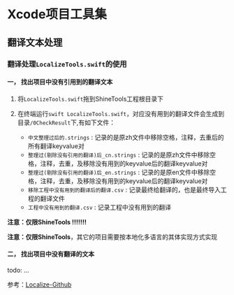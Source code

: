 


# Xcode项目工具集


## 翻译文本处理

### 翻译处理`LocalizeTools.swift`的使用

#### 一， 找出项目中没有引用到的翻译文本

1. 将`LocalizeTools.swift`拖到ShineTools工程根目录下
2. 在终端运行`swift LocalizeTools.swift`，对应没有用到的翻译文件会生成到目录`/0CheckResult`下,有如下文件：

	* `中文整理过后的.strings` : 记录的是原zh文件中移除空格，注释，去重后的所有翻译keyvalue对
	* `整理过(剔除没有引用的翻译)后_cn.strings` : 记录的是原zh文件中移除空格，注释，去重，及移除没有用到的keyvalue后的翻译keyvalue对
	* `整理过(剔除没有引用的翻译)后_en.strings` : 记录的是原en文件中移除空格，注释，去重，及移除没有用到的keyvalue后的翻译keyvalue对
	* `移除工程中没有用到的翻译后的翻译.csv` : 记录最终给翻译的，也是最终导入工程的翻译文件
	* `工程中没有用到的翻译.csv` : 记录工程中没有用到的翻译

**注意：仅限ShineTools !!!!!!!**

**注意：仅限ShineTools**，其它的项目需要按本地化多语言的其体实现方式实现

#### 二， 找出项目中没有翻译的文本

todo: ...

参考：[Localize-Github](https://github.com/freshOS/Localize)
